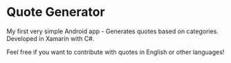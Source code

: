 # Quote Generator
My first very simple Android app - Generates quotes based on categories. Developed in Xamarin with C#.

Feel free if you want to contribute with quotes in English or other languages! 
